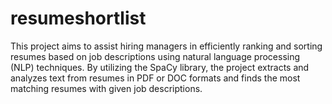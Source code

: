 # resumeshortlist
This project aims to assist hiring managers in efficiently ranking and sorting resumes based on job descriptions using natural language processing (NLP) techniques. By utilizing the SpaCy library, the project extracts and analyzes text from resumes in PDF or DOC formats and finds the most matching resumes with given job descriptions.
